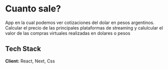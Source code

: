 # Cuanto sale?

App en la cual podemos ver cotizaciones del dolar en pesos argentinos.
Calcular el precio de las principales plataformas de streaming y calulcular el valor de las compras virtuales realizadas en dolares o pesos

## Tech Stack

**Client:** React, Next, Css
